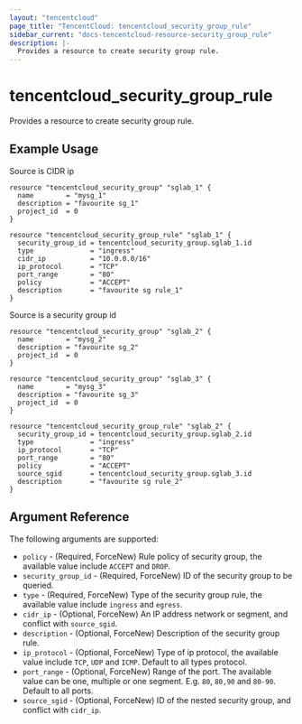 ```yaml
---
layout: "tencentcloud"
page_title: "TencentCloud: tencentcloud_security_group_rule"
sidebar_current: "docs-tencentcloud-resource-security_group_rule"
description: |-
  Provides a resource to create security group rule.
---
```


# tencentcloud_security_group_rule

Provides a resource to create security group rule.

## Example Usage

Source is CIDR ip

```hcl
resource "tencentcloud_security_group" "sglab_1" {
  name        = "mysg_1"
  description = "favourite sg_1"
  project_id  = 0
}

resource "tencentcloud_security_group_rule" "sglab_1" {
  security_group_id = tencentcloud_security_group.sglab_1.id
  type              = "ingress"
  cidr_ip           = "10.0.0.0/16"
  ip_protocol       = "TCP"
  port_range        = "80"
  policy            = "ACCEPT"
  description       = "favourite sg rule_1"
}
```

Source is a security group id

```hcl
resource "tencentcloud_security_group" "sglab_2" {
  name        = "mysg_2"
  description = "favourite sg_2"
  project_id  = 0
}

resource "tencentcloud_security_group" "sglab_3" {
  name        = "mysg_3"
  description = "favourite sg_3"
  project_id  = 0
}

resource "tencentcloud_security_group_rule" "sglab_2" {
  security_group_id = tencentcloud_security_group.sglab_2.id
  type              = "ingress"
  ip_protocol       = "TCP"
  port_range        = "80"
  policy            = "ACCEPT"
  source_sgid       = tencentcloud_security_group.sglab_3.id
  description       = "favourite sg rule_2"
}
```

## Argument Reference

The following arguments are supported:

* `policy` - (Required, ForceNew) Rule policy of security group, the available value include `ACCEPT` and `DROP`.
* `security_group_id` - (Required, ForceNew) ID of the security group to be queried.
* `type` - (Required, ForceNew) Type of the security group rule, the available value include `ingress` and `egress`.
* `cidr_ip` - (Optional, ForceNew) An IP address network or segment, and conflict with `source_sgid`.
* `description` - (Optional, ForceNew) Description of the security group rule.
* `ip_protocol` - (Optional, ForceNew) Type of ip protocol, the available value include `TCP`, `UDP` and `ICMP`. Default to all types protocol.
* `port_range` - (Optional, ForceNew) Range of the port. The available value can be one, multiple or one segment. E.g. `80`, `80,90` and `80-90`. Default to all ports.
* `source_sgid` - (Optional, ForceNew) ID of the nested security group, and conflict with `cidr_ip`.


